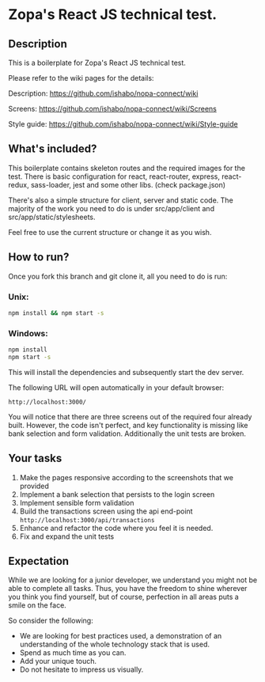 
# Zopa's React JS technical test.

## Description
This is a boilerplate for Zopa's React JS technical test.

Please refer to the wiki pages for the details:

Description: https://github.com/ishabo/nopa-connect/wiki

Screens: https://github.com/ishabo/nopa-connect/wiki/Screens

Style guide: https://github.com/ishabo/nopa-connect/wiki/Style-guide

## What's included?
This boilerplate contains skeleton routes and the required images for the test.
There is basic configuration for react, react-router, express, react-redux, sass-loader, jest and some other libs. (check package.json)

There's also a simple structure for client, server and static code. The majority of the work you need to do is under src/app/client and src/app/static/stylesheets.

Feel free to use the current structure or change it as you wish.

## How to run?

Once you fork this branch and git clone it, all you need to do is run:

### Unix:
```sh
npm install && npm start -s
```

### Windows:
```sh
npm install
npm start -s
```

This will install the dependencies and subsequently start the dev server.

The following URL will open automatically in your default browser:
```
http://localhost:3000/
```

You will notice that there are three screens out of the required four already built. However, the code isn't perfect, and key functionality is missing like bank selection and form validation. Additionally the unit tests are broken.

## Your tasks

1. Make the pages responsive according to the screenshots that we provided
2. Implement a bank selection that persists to the login screen
3. Implement sensible form validation
4. Build the transactions screen using the api end-point `http://localhost:3000/api/transactions`
5. Enhance and refactor the code where you feel it is needed.
6. Fix and expand the unit tests

## Expectation

While we are looking for a junior developer, we understand you might not be able to complete all tasks. Thus, you have the freedom to shine wherever you think you find yourself, but of course, perfection in all areas puts a smile on the face.

So consider the following:
- We are looking for best practices used, a demonstration of an understanding of the whole technology stack that is used.
- Spend as much time as you can.
- Add your unique touch.
- Do not hesitate to impress us visually.
